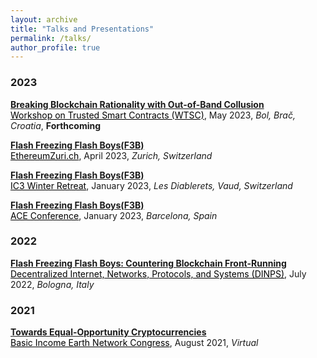 ```yaml
---
layout: archive
title: "Talks and Presentations"
permalink: /talks/
author_profile: true
---
```


### 2023

<b>[Breaking Blockchain Rationality with Out-of-Band Collusion](https://fc23.ifca.ai/wtsc/)</b> <br>
<a href="http://fc23.ifca.ai/wtsc/program.html" style="text-decorations:none; color:black;">Workshop on Trusted Smart Contracts (WTSC)</a>, May 2023, <i>Bol, Brač, Croatia</i>, <b>Forthcoming</b>

<b>[Flash Freezing Flash Boys(F3B)]({{url}}/files/slides/2023-04-16-F3B-EthereumZurich.pdf)</b> <br>
<a href="https://cfp.paralelnipolis.cz/ethereumzurich2023/schedule/" style="text-decorations:none; color:black;">EthereumZuri.ch</a>, April 2023, <i>Zurich, Switzerland</i>

<b>[Flash Freezing Flash Boys(F3B)]({{url}}/files/slides/2023-01-16-F3B-IC3.pdf)</b> <br>
<a href="https://www.initc3.org/events/2023-01-15-ic3-winter-retreat-2023" style="text-decorations:none; color:black;">IC3 Winter Retreat</a>, January 2023, <i>Les Diablerets, Vaud, Switzerland</i>

<b>[Flash Freezing Flash Boys(F3B)]({{url}}/files/slides/2023-01-12-F3B-ACE.pdf)</b> <br>
<a href="https://www.algorand.foundation/ace-conference-2023" style="text-decorations:none; color:black;">ACE Conference</a>, January 2023, <i>Barcelona, Spain</i>

### 2022

<b>[Flash Freezing Flash Boys: Countering Blockchain Front-Running](https://ieeexplore.ieee.org/document/9951166)</b> <br>
<a href="https://research.protocol.ai/sites/dinps/programme/" style="text-decorations:none; color:black;">Decentralized Internet, Networks, Protocols, and Systems (DINPS)</a>, July 2022, <i>Bologna, Italy</i>

### 2021

<b>[Towards Equal-Opportunity Cryptocurrencies](https://www.youtube.com/watch?v=0lCMFhR_Nrs&t=900s)</b> <br>
<a href="https://basicincome.org/bien-congress-2021/" style="text-decorations:none; color:black;">Basic Income Earth Network Congress</a>, August 2021, <i>Virtual</i>